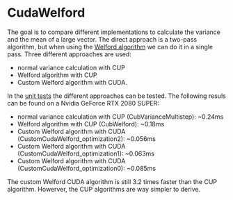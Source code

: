 # CudaWelford

The goal is to compare different implementations to calculate the variance and the mean of a large vector. The direct approach is a two-pass algorithm, but when using the [Welford algorithm](https://jonisalonen.com/2013/deriving-welfords-method-for-computing-variance/) we can do it in a single pass.
Three different approaches are used:
* normal variance calculation with CUP
* Welford algorithm with CUP
* Custom Welford algorithm with CUDA.

In the [unit tests](CudaWelford/test/test_cuda.cpp) the different approaches  can be tested. The following resuls can be found on a Nvidia GeForce RTX 2080 SUPER:
* normal variance calculation with CUP (CubVarianceMultistep):		~0.24ms
* Welford algorithm with CUP (CubWelford):							~0.18ms
* Custom Welford algorithm with CUDA (CustomCudaWelford_optimization2):			~0.056ms
* Custom Welford algorithm with CUDA (CustomCudaWelford_optimization1):			~0.063ms
* Custom Welford algorithm with CUDA (CustomCudaWelford_optimization0):			~0.085ms

The custom Welford CUDA algorithm is still 3.2 times faster than the CUP algorithm.
Howerver, the CUP algorithms are way simpler to derive.